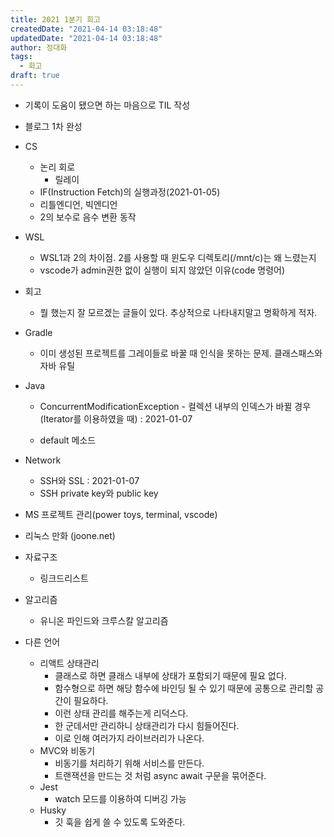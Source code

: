 ```yaml
---
title: 2021 1분기 회고
createdDate: "2021-04-14 03:18:48"
updatedDate: "2021-04-14 03:18:48"
author: 정대화
tags:
  - 회고
draft: true
---
```


- 기록이 도움이 됐으면 하는 마음으로 TIL 작성

- 블로그 1차 완성

- CS
  - 논리 회로
    - 릴레이
  - IF(Instruction Fetch)의 실행과정(2021-01-05)
  - 리틀엔디언, 빅엔디언
  - 2의 보수로 음수 변환 동작

- WSL
  - WSL1과 2의 차이점. 2를 사용할 때 윈도우 디렉토리(/mnt/c)는 왜 느렸는지
  - vscode가 admin권한 없이 실행이 되지 않았던 이유(code 명령어)

- 회고
  - 뭘 했는지 잘 모르겠는 글들이 있다. 추상적으로 나타내지말고 명확하게 적자.

- Gradle
  - 이미 생성된 프로젝트를 그레이들로 바꿀 때 인식을 못하는 문제. 클래스패스와 자바 유틸

- Java
  - ConcurrentModificationException - 컬렉션 내부의 인덱스가 바뀔 경우(Iterator를 이용하였을 때) : 2021-01-07

  - default 메소드

- Network
  - SSH와 SSL : 2021-01-07
  - SSH private key와 public key

- MS 프로젝트 관리(power toys, terminal, vscode)

- 리눅스 만화 (joone.net)

- 자료구조
  - 링크드리스트

- 알고리즘
  - 유니온 파인드와 크루스칼 알고리즘

- 다른 언어
  - 리액트 상태관리
    - 클래스로 하면 클래스 내부에 상태가 포함되기 때문에 필요 없다.
    - 함수형으로 하면 해당 함수에 바인딩 될 수 있기 때문에 공통으로 관리할 공간이 필요하다.
    - 이런 상태 관리를 해주는게 리덕스다.
    - 한 군데서만 관리하니 상태관리가 다시 힘들어진다.
    - 이로 인해 여러가지 라이브러리가 나온다.
  - MVC와 비동기
    - 비동기를 처리하기 위해 서비스를 만든다.
    - 트랜잭션을 만드는 것 처럼 async await 구문을 묶어준다.
  - Jest
    - watch 모드를 이용하여 디버깅 가능
  - Husky
    - 깃 훅을 쉽게 쓸 수 있도록 도와준다.
    